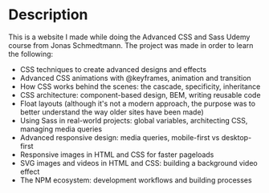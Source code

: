 # Description

This is a website I made while doing the Advanced CSS and Sass Udemy course from Jonas Schmedtmann. The project was made in order to learn the following:

- CSS techniques to create advanced designs and effects
- Advanced CSS animations with @keyframes, animation and transition
- How CSS works behind the scenes: the cascade, specificity, inheritance
- CSS architecture: component-based design, BEM, writing reusable code
- Float layouts (although it's not a modern approach, the purpose was to better understand the way older sites have been made)
- Using Sass in real-world projects: global variables, architecting CSS, managing media queries
- Advanced responsive design: media queries, mobile-first vs desktop-first
- Responsive images in HTML and CSS for faster pageloads
- SVG images and videos in HTML and CSS: building a background video effect
- The NPM ecosystem: development workflows and building processes

